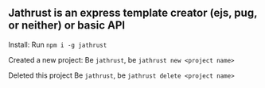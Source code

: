 ## Jathrust is an express template creator (ejs, pug, or neither) or basic API

Install:
Run `npm i -g jathrust`

Created a new project:
Be `jathrust`, be `jathrust new <project name>`

Deleted this project
Be `jathrust`, be `jathrust delete <project name>`
